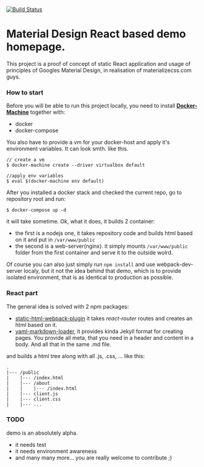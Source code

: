 [![Build Status](http://ci.startupboilerplate.com/api/badges/startup-boilerplate/homepage/status.svg)](http://ci.startupboilerplate.com/startup-boilerplate/homepage)

# Material Design React based demo homepage.

This project is a proof of concept of static React application and usage of principles of Googles Material Design, in realisation of materializecss.com guys.

### How to start

Before you will be able to run this project locally, you need to install [**Docker-Machine**](https://docs.docker.com/machine/install-machine/) together with:
   - docker
   - docker-compose

You also have to provide a vm for your docker-host and apply it's environment variables. It can look smth. like this.

```
// create a vm
$ docker-machine create --driver virtualbox default

//apply env variables
$ eval $(docker-machine env default)
```

After you installed a docker stack and checked the current repo, go to repository root and run:

```
$ docker-compose up -d
```
it will take sometime. Ok, what it does, it builds 2 container:
- the first is a nodejs one, it takes repository code and builds html based on it and put in ```/var/www/public```
- the second is a web-server(nginx). it simply mounts ```/var/www/public``` folder from the first container and serve it to the outside wolrd.

Of course you can also just simply run ```npm install``` and use webpack-dev-server localy, but it not the idea behind that demo, which is to provide isolated environment, that is as identical to production as possible.


### React part

The general idea is solved with 2 npm packages:
 - [static-html-webpack-plugin](https://www.npmjs.com/package/static-html-webpack-plugin) it takes *react-router* routes and creates an html based on it.
 - [yaml-markdown-loader](https://www.npmjs.com/package/yaml-markdown-loader), it provides kinda Jekyll format for creating pages. You provide all meta, that you need in a header and content in a body. And all that in the same .md file.

and builds a html tree along with all .js, .css, ... like this:
```
.
|--- /public
|    |--- /index.html
|    |--- /about
|    |    |--- /index.html
|    |--- client.js
|    |--- client.css
|    |--- ...
```


### TODO

  demo is an absolutely alpha.
  - it needs test
  - it needs environment awareness
  - and many many more... you are really welcome to contribute ;)
